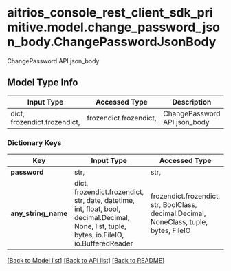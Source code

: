 # aitrios_console_rest_client_sdk_primitive.model.change_password_json_body.ChangePasswordJsonBody

ChangePassword API json_body

## Model Type Info
Input Type | Accessed Type | Description | Notes
------------ | ------------- | ------------- | -------------
dict, frozendict.frozendict,  | frozendict.frozendict,  | ChangePassword API json_body | 

### Dictionary Keys
Key | Input Type | Accessed Type | Description | Notes
------------ | ------------- | ------------- | ------------- | -------------
**password** | str,  | str,  | Pass | 
**any_string_name** | dict, frozendict.frozendict, str, date, datetime, int, float, bool, decimal.Decimal, None, list, tuple, bytes, io.FileIO, io.BufferedReader | frozendict.frozendict, str, BoolClass, decimal.Decimal, NoneClass, tuple, bytes, FileIO | any string name can be used but the value must be the correct type | [optional]

[[Back to Model list]](../../README.md#documentation-for-models) [[Back to API list]](../../README.md#documentation-for-api-endpoints) [[Back to README]](../../README.md)

